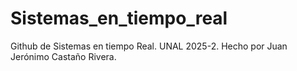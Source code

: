# Sistemas_en_tiempo_real
Github de Sistemas en tiempo Real. UNAL 2025-2.
Hecho por Juan Jerónimo Castaño Rivera.

